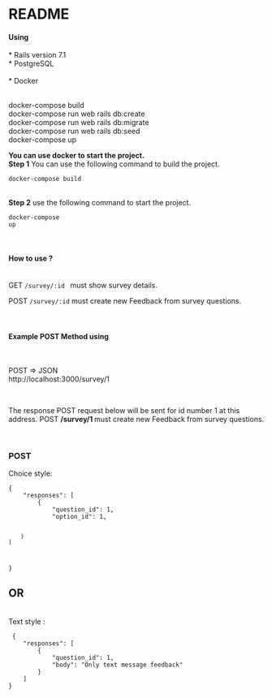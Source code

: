 # README
<h4>Using</h4>
* Rails version 7.1 <br>
* PostgreSQL <br> <br>
* Docker <br> <br>

docker-compose build <br>
docker-compose run web rails db:create <br>
docker-compose run web rails db:migrate <br>
docker-compose run web rails db:seed <br>
docker-compose up  <br>
 
 <b>You can use docker to start the project.</b> <br>
<b>Step 1</b> You can use the following command to build the project. <p> <code>docker-compose build</code></p> <br>
<b>Step 2</b> use the following command to start the project. <p> <code>docker-compose up</code></p> <br>

<h4>How to use ?</h4><br>
GET <code color="green">/survey/:id </code> must show survey details. <br>
  
POST <code>/survey/:id</code> must create new Feedback from survey questions. <br><br><br>


<h4>Example POST Method using</h4><br>
<p>POST => JSON <br> http://localhost:3000/survey/1</p><br> 
<p>The response POST request below will be sent for id number 1 at this address. POST <b>/survey/1 </b> must create new Feedback from survey questions.</p> <br>
<a> 
 <h3>POST</h3>
 Choice style: <br>
  <code>
{
    "responses": [
        {
            "question_id": 1,
            "option_id": 1,
            
        }
    ]
}
  </code>
</a>  <br>
<h2>OR</h2><br>
Text style : <br>
<code >
 {
    "responses": [
        {
            "question_id": 1,
            "body": "Only text message feedback"
        }
    ]
}
</code>
